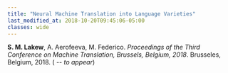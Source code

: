 ```yaml
---
title: "Neural Machine Translation into Language Varieties"
last_modified_at: 2018-10-20T09:45:06-05:00
classes: wide
---
```

<b>S. M. Lakew</b>, A. Aerofeeva, M. Federico. <i>Proceedings of the Third Conference on Machine Translation, Brussels, Belgium, 2018</i>. Brusseles, Belgium, 2018. ( -- <i>to appear</i>)
